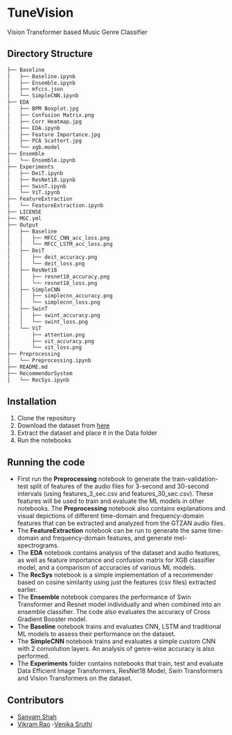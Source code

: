 # TuneVision
Vision Transformer based Music Genre Classifier

## Directory Structure
```bash
├── Baseline
│   ├── Baseline.ipynb
│   ├── Ensemble.ipynb
│   ├── mfccs.json
│   └── SimpleCNN.ipynb
├── EDA
│   ├── BPM Boxplot.jpg
│   ├── Confusion Matrix.png
│   ├── Corr Heatmap.jpg
│   ├── EDA.ipynb
│   ├── Feature Importance.jpg
│   ├── PCA Scattert.jpg
│   └── xgb.model
├── Ensemble
│   └── Ensemble.ipynb
├── Experiments
│   ├── DeiT.ipynb
│   ├── ResNet18.ipynb
│   ├── SwinT.ipynb
│   └── ViT.ipynb
├── FeatureExtraction
│   └── FeatureExtraction.ipynb
├── LICENSE
├── MGC.yml
├── Output
│   ├── Baseline
│   │   ├── MFCC_CNN_acc_loss.png
│   │   └── MFCC_LSTM_acc_loss.png
│   ├── DeiT
│   │   ├── deit_accuracy.png
│   │   └── deit_loss.png
│   ├── ResNet18
│   │   ├── resnet18_accuracy.png
│   │   └── resnet18_loss.png
│   ├── SimpleCNN
│   │   ├── simplecnn_accuracy.png
│   │   └── simplecnn_loss.png
│   ├── SwinT
│   │   ├── swint_accuracy.png
│   │   └── swint_loss.png
│   └── ViT
│       ├── attention.png
│       ├── vit_accuracy.png
│       └── vit_loss.png
├── Preprocessing
│   └── Preprocessing.ipynb
├── README.md
├── RecommendorSystem
│   └── RecSys.ipynb
```

## Installation
1. Clone the repository
2. Download the dataset from [here](https://www.kaggle.com/andradaolteanu/gtzan-dataset-music-genre-classification)
3. Extract the dataset and place it in the Data folder
4. Run the notebooks

## Running the code
- First run the <b>Preprocessing</b> notebook to generate the train-validation-test split of features of the audio files for 3-second and 30-second intervals (using features_3_sec.csv and features_30_sec.csv). These features will be used to train and evaluate the ML models in other notebooks. The <b>Preprocessing</b> notebook also contains explanations and visual depictions of different time-domain and frequency-domain features that can be extracted and analyzed from the GTZAN audio files.
- The <b>FeatureExtraction</b> notebook can be run to generate the same time-domain and frequency-domain features, and generate mel-spectrograms.
- The <b>EDA</b> notebook contains analysis of the dataset and audio features, as well as feature importance and confusion matrix for XGB classifier model, and a comparison of accuracies of various ML models.
- The <b>RecSys</b> notebook is a simple implementation of a recommender based on cosine similarity using just the features (csv files) extracted earlier.
- The <b>Ensemble</b> notebook compares the performance of Swin Transformer and Resnet model individually and when combined into an ensemble classifier. The code also evaluates the accuracy of Cross Gradient Booster model.
- The <b>Baseline</b> notebook trains and evaluates CNN, LSTM and traditional ML models to assess their performance on the dataset.
- The <b>SimpleCNN</b> notebook trains and evaluates a simple custom CNN with 2 convolution layers. An analysis of genre-wise accuracy is also performed.
- The <b>Experiments</b> folder contains notebooks that train, test and evaluate Data Efficient Image Transformers, ResNet18 Model, Swin Transformers and Vision Transformers on the dataset. 


## Contributors
- [Sanyam Shah](https://github.com/maynaS)
- [Vikram Rao](https://github.com/viks01)
-[Venika Sruthi](https://github.com/venika-19)

